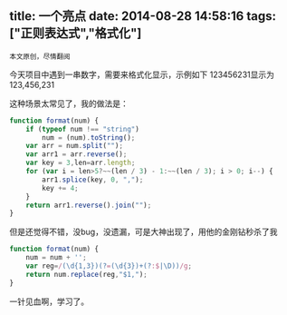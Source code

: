 title: 一个亮点
date: 2014-08-28 14:58:16
tags: ["正则表达式","格式化"]
---
	本文原创，尽情翻阅
今天项目中遇到一串数字，需要来格式化显示，示例如下
123456231显示为123,456,231
<!--more-->
这种场景太常见了，我的做法是：
```javascript
function format(num) {
    if (typeof num !== "string")
        num = (num).toString();
    var arr = num.split("");
    var arr1 = arr.reverse();
    var key = 3,len=arr.length;
    for (var i = len>5?~~(len / 3) - 1:~~(len / 3); i > 0; i--) {
        arr1.splice(key, 0, ",");
        key += 4;
    }
    return arr1.reverse().join("");
}
```

但是还觉得不错，没bug，没遗漏，可是大神出现了，用他的金刚钻秒杀了我

```javascript
function format(num) {
    num = num + '';
    var reg=/(\d{1,3})(?=(\d{3})+(?:$|\D))/g;
    return num.replace(reg,"$1,");
}
```

一针见血啊，学习了。